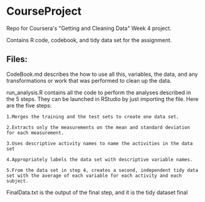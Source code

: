 # CourseProject

Repo for Coursera's "Getting and Cleaning Data" Week 4 project. 

Contains R code, codebook, and tidy data set for the assignment.

## Files:
CodeBook.md describes the how to use all this, variables, the data, and any transformations or work that was performed to clean up the data.

run_analysis.R contains all the code to perform the analyses described in the 5 steps. They can be launched in RStudio by just importing the file. Here are the five steps:
  
    1.Merges the training and the test sets to create one data set.
  
    2.Extracts only the measurements on the mean and standard deviation for each measurement.
  
    3.Uses descriptive activity names to name the activities in the data set
  
    4.Appropriately labels the data set with descriptive variable names.
  
    5.From the data set in step 4, creates a second, independent tidy data set with the average of each variable for each activity and each subject.

FinalData.txt is the output of the final step, and it is the tidy dataset final
